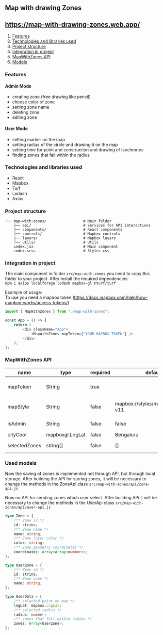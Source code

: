 ## Map with drawing Zones

## https://map-with-drawing-zones.web.app/

1. [Features](#features)
1. [Technologies and libraries used](#technology)
1. [Project structure](#structure)
1. [Integration in project](#integration)
1. [MapWithZones API](#api)
1. [Models](#models)

### <a name="features">Features</a>

#### Admin Mode

-   creating zone (free drawing like pencil)
-   choose color of zone
-   setting zone name
-   deleting zone
-   editing zone

#### User Mode

-   setting marker on the map
-   setting radius of the circle and drawing it on the map
-   setting time for point and construction and drawing of isochrones
-   finding zones that fall within the radius

### <a name="technology">Technologies and libraries used</a>

-   React
-   Mapbox
-   Turf
-   Lodash
-   Axios

### <a name="structure">Project structure</a>

```
└── map-with-zones/                 # Main folder
    ├── api/                        # Services for API interactions
    ├── components/                 # React components
    ├── controls/                   # Mapbox controls
    ├── layers/                     # Mapbox layers
    └── utils/                      # Utils
    index.jsx                       # Main component
    index.scss                      # Styles css
```

### <a name="integration">Integration in project</a>

The main component in folder `src/map-with-zones` you need to copy this folder to your project.
After install the required dependencies: <br>
`npm i axios localforage lodash mapbox-gl @turf/turf`

Example of usage: <br> To use you need a mapbox token (https://docs.mapbox.com/help/how-mapbox-works/access-tokens/)

```js
import { MapWithZones } from "./map-with-zones";

const App = () => {
    return (
        <div className="App">
            <MapWithZones mapToken={"YOUR MAPBOX TOKEN"} />
        </div>
    );
};
```

### <a name="api">MapWithZones API</a>

<table class="table table-bordered table-striped">
  <thead>
  <tr>
    <th style="width: 100px;">name</th>
    <th style="width: 50px;">type</th>
    <th style="width: 50px;">required</th>
    <th style="width: 100px;">default</th>
    <th>description</th>
  </tr>
  </thead>
  <tbody>
    <tr>
      <td>mapToken</td>
      <td>String</td>
      <td>true</td>
      <td></td>
      <td>Mapbox token (https://docs.mapbox.com/help/how-mapbox-works/access-tokens/)</td>
    </tr>
    <tr>
      <td>mapStyle</td>
      <td>String</td>
      <td>false</td>
      <td>mapbox://styles/mapbox/streets-v11</td>
      <td>Mapbox map style (https://docs.mapbox.com/vector-tiles/reference/) </td>
    </tr>
    <tr>
      <td>isAdmin</td>
      <td>String</td>
      <td>false</td>
      <td>false</td>
      <td>Selecting the use mode Admin or User</td>
    </tr>
    <tr>
      <td>cityCoor</td>
      <td>mapboxgl.LngLat</td>
      <td>false</td>
      <td>Bengaluru</td>
      <td>Сity coordinates</td>
    </tr>
    <tr>
      <td>selectedZones</td>
      <td>string[]</td>
      <td>false</td>
      <td>[]</td>
      <td> Selected zones ID which will be highlighted on the map</td>
    </tr>
  </tbody>
</table>

### <a name="models">Used models</a>

Now the saving of zones is implemented not through API, but through local storage. After building the API for storing zones, it will be necessary to change the methods in the ZoneApi class `src/map-with-zones/api/zone-api.js`

Now no API for sending zones which user select. After building APi it will be necessary to change the methods in the UserApi class `src/map-with-zones/api/user-api.js`

```ts
type Zone = {
    /** Zone id */
    id: strins;
    /** Zone name */
    name: string;
    /** Zone layer color */
    color: string;
    /** Zone geometry coordinates */
    coordinates: Array<Array<number>>;
};

type UserZone = {
    /** Zone id */
    id: strins;
    /** Zone name */
    name: string;
};

type UserData = {
    /** selected point on map */
    lngLat: mapbox.LngLat;
    /** selected radius */
    radius: number;
    /** zones that fall within radius */
    zones: Array<UserZone>;
};
```
